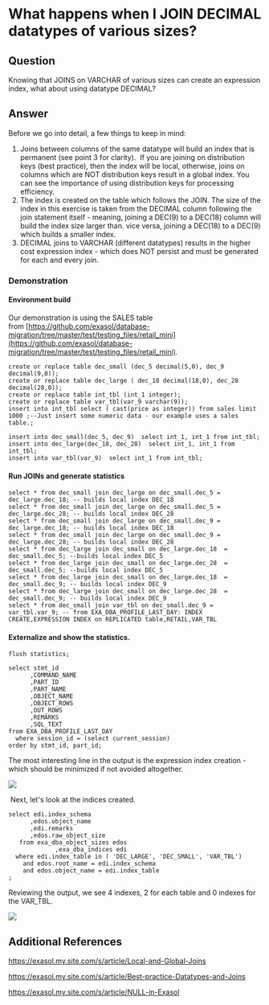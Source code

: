 # What happens when I JOIN DECIMAL datatypes of various sizes? 
## Question

Knowing that JOINS on VARCHAR of various sizes can create an expression index, what about using datatype DECIMAL?  

## Answer

Before we go into detail, a few things to keep in mind:

1. Joins between columns of the same datatype will build an index that is permanent (see point 3 for clarity).  If you are joining on distribution keys (best practice), then the index will be local, otherwise, joins on columns which are NOT distribution keys result in a global index. You can see the importance of using distribution keys for processing efficiency.
2. The index is created on the table which follows the JOIN. The size of the index in this exercise is taken from the DECIMAL column following the join statement itself - meaning, joining a DEC(9) to a DEC(18) column will build the index size larger than. vice versa, joining a DEC(18) to a DEC(9) which builds a smaller index.
3. DECIMAL joins to VARCHAR (different datatypes) results in the higher cost expression index - which does NOT persist and must be generated for each and every join.

### Demonstration

#### Environment build

Our demonstration is using the SALES table from [https://github.com/exasol/database-migration/tree/master/test/testing_files/retail_mini](https://github.com/exasol/database-migration/tree/master/test/testing_files/retail_mini).


```markup
create or replace table dec_small (dec_5 decimal(5,0), dec_9 decimal(9,0));
create or replace table dec_large ( dec_18 decimal(18,0), dec_28 decimal(28,0));
create or replace table int_tbl (int_1 integer);
create or replace table var_tbl(var_9 varchar(9));
insert into int_tbl select ( cast(price as integer)) from sales limit 1000 ;--Just insert some numeric data - our example uses a sales table.;

insert into dec_small(dec_5, dec_9)  select int_1, int_1 from int_tbl;
insert into dec_large(dec_18, dec_28)  select int_1, int_1 from int_tbl;
insert into var_tbl(var_9)  select int_1 from int_tbl;
```
#### Run JOINs and generate statistics


```markup
select * from dec_small join dec_large on dec_small.dec_5 = dec_large.dec_18; -- builds local index DEC_18
select * from dec_small join dec_large on dec_small.dec_5 = dec_large.dec_28; -- builds local index DEC_28
select * from dec_small join dec_large on dec_small.dec_9 = dec_large.dec_18; -- builds local index DEC_18
select * from dec_small join dec_large on dec_small.dec_9 = dec_large.dec_28; -- builds local index DEC_28
select * from dec_large join dec_small on dec_large.dec_18  = dec_small.dec_5; --builds local index DEC_5
select * from dec_large join dec_small on dec_large.dec_28  = dec_small.dec_5; --builds local index DEC_5
select * from dec_large join dec_small on dec_large.dec_18  = dec_small.dec_9; -- builds local index DEC_9
select * from dec_large join dec_small on dec_large.dec_28  = dec_small.dec_9; -- builds local index DEC_9
select * from dec_small join var_tbl on dec_small.dec_9 = var_tbl.var_9; -- from EXA_DBA_PROFILE_LAST_DAY: INDEX CREATE,EXPRESSION INDEX on REPLICATED table,RETAIL,VAR_TBL
```
#### Externalize and show the statistics.


```markup
flush statistics;

select stmt_id
      ,COMMAND_NAME
      ,PART_ID
      ,PART_NAME
      ,OBJECT_NAME
      ,OBJECT_ROWS
      ,OUT_ROWS
      ,REMARKS
      ,SQL_TEXT
from EXA_DBA_PROFILE_LAST_DAY 
  where session_id = (select current_session) 
order by stmt_id, part_id;
```
The most interesting line in the output is the expression index creation - which should be minimized if not avoided altogether.

![](images/Expression_index.png)

 Next, let's look at the indices created.


```markup
select edi.index_schema
      ,edos.object_name
      ,edi.remarks
      ,edos.raw_object_size
   from exa_dba_object_sizes edos
             ,exa_dba_indices edi
  where edi.index_table in ( 'DEC_LARGE', 'DEC_SMALL', 'VAR_TBL')
    and edos.root_name = edi.index_schema
    and edos.object_name = edi.index_table
;
```
Reviewing the output, we see 4 indexes, 2 for each table and 0 indexes for the VAR_TBL.

![](images/Indices_names_sizes.png)

## Additional References

<https://exasol.my.site.com/s/article/Local-and-Global-Joins>

<https://exasol.my.site.com/s/article/Best-practice-Datatypes-and-Joins>

<https://exasol.my.site.com/s/article/NULL-in-Exasol>

